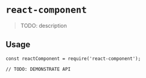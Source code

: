 # `react-component`

> TODO: description

## Usage

```
const reactComponent = require('react-component');

// TODO: DEMONSTRATE API
```
